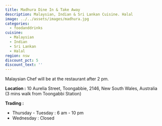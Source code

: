 ```yaml
---
title: Madhura Dine In & Take Away
description: Malaysian, Indian & Sri Lankan Cuisine. Halal
image: ../../assets/images/madhura.jpg
categories:
  - foodanddrinks
cuisine:
  - Malaysian
  - Indian
  - Sri Lankan
  - Halal
region: nsw
discount_pct: 5
discount_text: ''
---
```


Malaysian Chef will be at the restaurant after 2 pm.

**Location :** 10 Aurelia Street, Toongabbie, 2146, New South Wales, Australia\
(3 mins walk from Toongabbi Station)

**Trading :**

- Thursday - Tuesday : 6 am - 10 pm
- Wednesday : Closed
